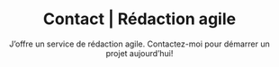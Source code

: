---
title: Contact | Rédaction agile
description: >-
  J’offre un service de rédaction agile. Contactez-moi pour démarrer un projet aujourd’hui!
titre: Contact
subtitle: "J’offre un service de rédaction agile. Contactez-moi pour démarrer un projet aujourd’hui!"
identifiant: contact
i18nlanguage: fr
slug: contact
layout: contact
image: /img/contact-sara-header.png
section1:
  title: "Vous avez un projet en tête. Contactez-moi!"
  tel:
    icon: icon-chat
    title: Téléphone
  email:
    icon: icon-envelope
    title: Courriel 
section2:
  image: /img/contact-bloc-formulaire.png
  title: Vous avez des questions
  subtitle: Écrivez-moi
---